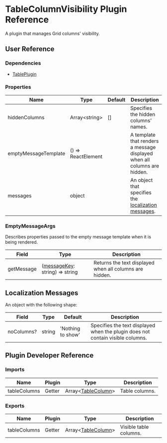 # TableColumnVisibility Plugin Reference

A plugin that manages Grid columns' visibility.

## User Reference

### Dependencies

- [TablePlugin](table-plugin.md)

### Properties

Name | Type | Default | Description
-----|------|---------|------------
hiddenColumns | Array&lt;string&gt; | [] | Specifies the hidden columns' names.
emptyMessageTemplate | () => ReactElement | | A template that renders a message displayed when all columns are hidden.
messages | object | | An object that specifies the [localization messages](#localization-messages).

### <a name="empty-message-args"></a>EmptyMessageArgs

Describes properties passed to the empty message template when it is being rendered.

Field | Type | Description
------|------|------------
getMessage | ([messageKey](#localization-messages): string) => string | Returns the text displayed when all columns are hidden.

## Localization Messages

An object with the following shape:

Field | Type | Default | Description
------|------|---------|------------
noColumns? | string | 'Nothing to show' | Specifies the text displayed when the plugin does not contain visible columns.

## Plugin Developer Reference

### Imports

Name | Plugin | Type | Description
-----|--------|------|------------
tableColumns | Getter | Array&lt;[TableColumn](table-plugin.md#table-column)&gt; | Table columns.

### Exports

Name | Plugin | Type | Description
-----|--------|------|------------
tableColumns | Getter | Array&lt;[TableColumn](table-plugin.md#table-column)&gt; | Visible table columns.
